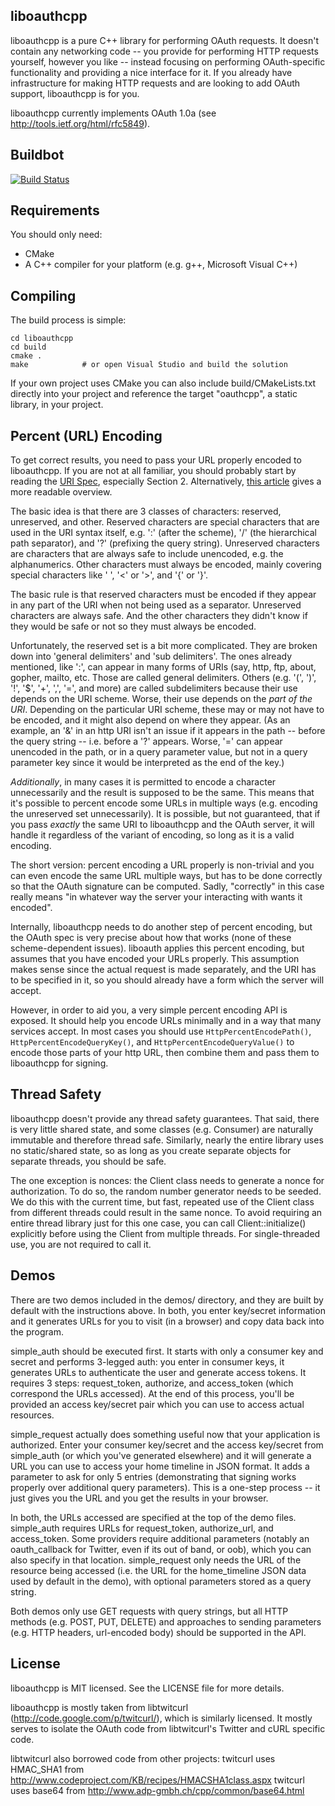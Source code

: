 liboauthcpp
-----------

liboauthcpp is a pure C++ library for performing OAuth requests. It
doesn't contain any networking code -- you provide for performing HTTP
requests yourself, however you like -- instead focusing on performing
OAuth-specific functionality and providing a nice interface for it.
If you already have infrastructure for making HTTP requests and are
looking to add OAuth support, liboauthcpp is for you.

liboauthcpp currently implements OAuth 1.0a (see
http://tools.ietf.org/html/rfc5849).

Buildbot
--------
[![Build Status](https://secure.travis-ci.org/sirikata/liboauthcpp.png)](http://travis-ci.org/sirikata/liboauthcpp)

Requirements
------------

You should only need:

 * CMake
 * A C++ compiler for your platform (e.g. g++, Microsoft Visual C++)

Compiling
---------

The build process is simple:

    cd liboauthcpp
    cd build
    cmake .
    make            # or open Visual Studio and build the solution

If your own project uses CMake you can also include
build/CMakeLists.txt directly into your project and reference the
target "oauthcpp", a static library, in your project.

Percent (URL) Encoding
----------------------

To get correct results, you need to pass your URL properly encoded to
liboauthcpp. If you are not at all familiar, you should probably start
by reading the [URI Spec](http://tools.ietf.org/html/rfc3986), especially
Section 2. Alternatively,
[this article](http://blog.lunatech.com/2009/02/03/what-every-web-developer-must-know-about-url-encoding)
gives a more readable overview.

The basic idea is that there are 3 classes of characters: reserved,
unreserved, and other. Reserved characters are special characters that
are used in the URI syntax itself, e.g. ':' (after the scheme), '/'
(the hierarchical path separator), and '?'  (prefixing the query
string). Unreserved characters are characters that are always safe to
include unencoded, e.g. the alphanumerics. Other characters must
always be encoded, mainly covering special characters like ' ', '<' or
'>', and '{' or '}'.

The basic rule is that reserved characters must be encoded if they
appear in any part of the URI when not being used as a
separator. Unreserved characters are always safe. And the other
characters they didn't know if they would be safe or not so they must
always be encoded.

Unfortunately, the reserved set is a bit more complicated. They are
broken down into 'general delimiters' and 'sub delimiters'. The ones
already mentioned, like ':', can appear in many forms of URIs (say,
http, ftp, about, gopher, mailto, etc. Those are called general
delimiters. Others (e.g. '(', ')', '!', '$', '+', ',', '=', and more)
are called subdelimiters because their use depends on the URI
scheme. Worse, their use depends on the *part of the URI*. Depending
on the particular URI scheme, these may or may not have to be encoded,
and it might also depend on where they appear. (As an example, an '&'
in an http URI isn't an issue if it appears in the path -- before the
query string -- i.e. before a '?' appears. Worse, '=' can appear unencoded in
the path, or in a query parameter value, but not in a query parameter key since
it would be interpreted as the end of the key.)

*Additionally*, in many cases it is permitted to encode a character
unnecessarily and the result is supposed to be the same. This means
that it's possible to percent encode some URLs in multiple ways
(e.g. encoding the unreserved set unnecessarily). It is possible, but not
guaranteed, that if you pass *exactly* the same URI to liboauthcpp and the
OAuth server, it will handle it regardless of the variant of encoding, so long
as it is a valid encoding.

The short version: percent encoding a URL properly is non-trivial and
you can even encode the same URL multiple ways, but has to be done
correctly so that the OAuth signature can be computed. Sadly,
"correctly" in this case really means "in whatever way the server your
interacting with wants it encoded".

Internally, liboauthcpp needs to do another step of percent encoding,
but the OAuth spec is very precise about how that works (none of these
scheme-dependent issues). liboauth applies this percent encoding, but
assumes that you have encoded your URLs properly. This assumption
makes sense since the actual request is made separately, and the URI
has to be specified in it, so you should already have a form which the
server will accept.

However, in order to aid you, a very simple percent encoding API is exposed. It
should help you encode URLs minimally and in a way that many services accept. In
most cases you should use `HttpPercentEncodePath()`,
`HttpPercentEncodeQueryKey()`, and `HttpPercentEncodeQueryValue()` to encode
those parts of your http URL, then combine them and pass them to liboauthcpp for
signing.


Thread Safety
-------------

liboauthcpp doesn't provide any thread safety guarantees. That said, there is
very little shared state, and some classes (e.g. Consumer) are naturally
immutable and therefore thread safe. Similarly, nearly the entire library uses
no static/shared state, so as long as you create separate objects for separate
threads, you should be safe.

The one exception is nonces: the Client class needs to generate a nonce for
authorization. To do so, the random number generator needs to be seeded. We do
this with the current time, but fast, repeated use of the Client class from
different threads could result in the same nonce. To avoid requiring an entire
thread library just for this one case, you can call Client::initialize()
explicitly before using the Client from multiple threads. For single-threaded
use, you are not required to call it.

Demos
-----
There are two demos included in the demos/ directory, and they are built by
default with the instructions above. In both, you enter key/secret information
and it generates URLs for you to visit (in a browser) and copy data back into
the program.

simple_auth should be executed first. It starts with only a consumer key and
secret and performs 3-legged auth: you enter in consumer keys, it generates URLs
to authenticate the user and generate access tokens. It requires 3 steps:
request_token, authorize, and access_token (which correspond the URLs
accessed). At the end of this process, you'll be provided an access key/secret
pair which you can use to access actual resources.

simple_request actually does something useful now that your application is
authorized. Enter your consumer key/secret and the access key/secret from
simple_auth (or which you've generated elsewhere) and it will generate a URL you
can use to access your home timeline in JSON format. It adds a parameter to ask
for only 5 entries (demonstrating that signing works properly over additional
query parameters). This is a one-step process -- it just gives you the URL and
you get the results in your browser.

In both, the URLs accessed are specified at the top of the demo
files. simple_auth requires URLs for request_token, authorize_url, and
access_token. Some providers require additional parameters (notably an
oauth_callback for Twitter, even if its out of band, or oob), which you can also
specify in that location. simple_request only needs the URL of the resource
being accessed (i.e. the URL for the home_timeline JSON data used by default in
the demo), with optional parameters stored as a query string.

Both demos only use GET requests with query strings, but all HTTP methods
(e.g. POST, PUT, DELETE) and approaches to sending parameters (e.g. HTTP
headers, url-encoded body) should be supported in the API.

License
-------

liboauthcpp is MIT licensed. See the LICENSE file for more details.

liboauthcpp is mostly taken from libtwitcurl
(http://code.google.com/p/twitcurl/), which is similarly licensed. It
mostly serves to isolate the OAuth code from libtwitcurl's Twitter and
cURL specific code.

libtwitcurl also borrowed code from other projects:
twitcurl uses HMAC_SHA1 from http://www.codeproject.com/KB/recipes/HMACSHA1class.aspx
twitcurl uses base64 from http://www.adp-gmbh.ch/cpp/common/base64.html
